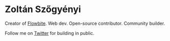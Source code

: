 # Zoltán Szőgyényi

Creator of [Flowbite](https://github.com/themesberg/flowbite). Web dev. Open-source contributor. Community builder.

Follow me on [Twitter](https://twitter.com/zoltanszogyenyi) for building in public.
